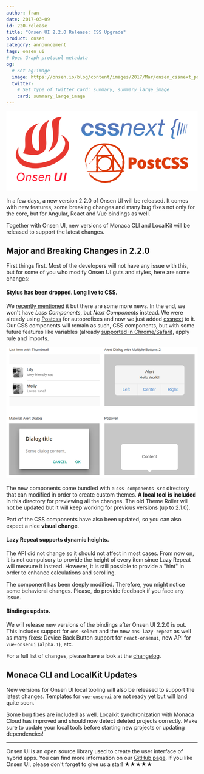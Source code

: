 ```yaml
---
author: fran
date: 2017-03-09
id: 220-release
title: "Onsen UI 2.2.0 Release: CSS Upgrade"
product: onsen
category: announcement
tags: onsen ui
# Open Graph protocol metadata
og:
  # Set og:image
  image: https://onsen.io/blog/content/images/2017/Mar/onsen_cssnext_postcss.png
  twitter:
    # Set type of Twitter Card: summary, summary_large_image
    card: summary_large_image
---
```


![Onsen UI and Vue.js](/blog/content/images/2017/Mar/onsen_cssnext_postcss.png)

In a few days, a new version 2.2.0 of Onsen UI will be released. It comes with new features, some breaking changes and many bug fixes not only for the core, but for Angular, React and Vue bindings as well.

Together with Onsen UI, new versions of Monaca CLI and LocalKit will be released to support the latest changes.

<!-- more -->

## Major and  Breaking Changes in 2.2.0

First things first. Most of the developers will not have any issue with this, but for some of you who modify Onsen UI guts and styles, here are some changes:

#### Stylus has been dropped. Long live to CSS.

We [recently mentioned](/blog/onsen-news-roadmap-after-210/) it but there are some more news. In the end, we won't have *Less Components*, but *Next Components* instead. We were already using [Postcss](http://postcss.org/) for autoprefixes and now we just added [cssnext](http://cssnext.io/) to it. Our CSS components will remain as such, CSS components, but with some future features like variables (already [supported in Chrome/Safari](http://caniuse.com/#feat=css-variables)), apply rule and imports.

![Local theme roller](/blog/content/images/2017/Mar/local-theme-roller.png)

The new components come bundled with a `css-components-src` directory that can modified in order to create custom themes. **A local tool is included** in this directory for previewing all the changes. The old Theme Roller will not be updated but it will keep working for previous versions (up to 2.1.0).

Part of the CSS components have also been updated, so you can also expect a nice **visual change**.

#### Lazy Repeat supports dynamic heights.

The API did not change so it should not affect in most cases. From now on, it is not compulsory to provide the height of every item since Lazy Repeat will measure it instead. However, it is still possible to provide a "hint" in order to enhance calculations and scrolling.

The component has been deeply modified. Therefore, you might notice some behavioral changes. Please, do provide feedback if you face any issue.

#### Bindings update.

We will release new versions of the bindings after Onsen UI 2.2.0 is out. This includes support for `ons-select` and the new `ons-lazy-repeat` as well as many fixes: Device Back Button support for `react-onsenui`, new API for `vue-onsenui` (`alpha.1`), etc.

For a full list of changes, please have a look at the [changelog](https://github.com/OnsenUI/OnsenUI/blob/master/CHANGELOG.md).


## Monaca CLI and LocalKit Updates

New versions for Onsen UI local tooling will also be released to support the latest changes. Templates for `vue-onsenui` are not ready yet but will land quite soon.

Some bug fixes are included as well. Localkit synchronization with Monaca Cloud has improved and should now detect deleted projects correctly. Make sure to update your local tools before starting new projects or updating dependencies!


---

Onsen UI is an open source library used to create the user interface of hybrid apps. You can find more information on our [GitHub page](https://github.com/OnsenUI/OnsenUI). If you like Onsen UI, please don't forget to give us a star! ★★★★★
